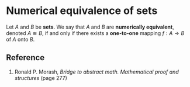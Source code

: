 # Numerical equivalence of sets

Let $A$ and $B$ be **sets**. We say that $A$ and $B$ are **numerically equivalent**, denoted $A \cong B$, if and only if there exists a **one-to-one** mapping $f: A \rightarrow B$ of $A$ onto $B$.

## Reference

1. Ronald P. Morash, *Bridge to abstract math. Mathematical proof and structures* (page 277)